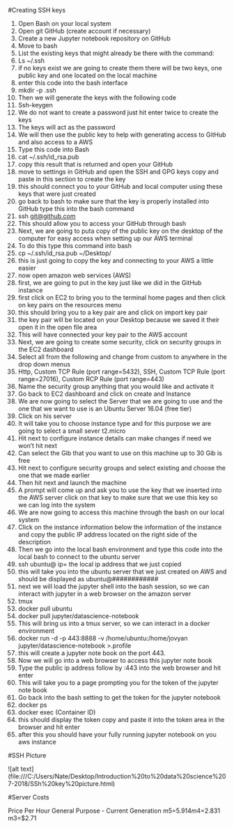  #Creating SSH keys 
1. Open Bash on your local system
2.	Open git GitHub (create account if necessary) 
3.	Create a new Jupyter notebook repository on GitHub
4.	Move to bash 
5.	List the existing keys that might already be there with the command:
6.	Ls ~/.ssh
7.	if no keys exist we are going to create them there will be two keys, one public key and one located on the local machine
8.	enter this code into the bash interface
9.  mkdir -p .ssh
10.	Then we will generate the keys with the following code 
11.	Ssh-keygen
12.	We do not want to create a password just hit enter twice to create the keys
13.	The keys will act as the password
14.	We will then use the public key to help with generating access to GitHub and also access to a AWS 
15.	Type this code into Bash
16. cat ~/.ssh/id_rsa.pub
17.	copy this result that is returned and open your GitHub 
18.	move to settings in GitHub and open the SSH and GPG keys copy and paste in this section to create the key
19.	this should connect you to your GitHub and local computer using these keys that were just created
20.	go back to bash to make sure that the key is properly installed into GitHub type this into the bash command
21.	ssh git@github.com
22.	This should allow you to access your GitHub through  bash 
23.	Next, we are going to puta copy of the public key on the desktop of the computer for easy access when setting up our AWS terminal
24.	To do this type this command into bash
25.	cp ~/.ssh/id_rsa.pub ~/Desktop/
26.	this is just going to copy the key and connecting to your AWS a little easier
27.	now open amazon web services (AWS)
28.	first, we are going to put in the key just like we did in the GitHub instance
29.	first click on EC2 to bring you to the terminal home pages and then click on key pairs on the resources menu
30.	this should bring you to a key pair are and click on import key pair 
31.	the key pair will be located on your Desktop because we saved it their open it in the open file area
32.	This will have connected your key pair to the AWS account
33.	Next, we are going to create some security, click on security groups in the EC2 dashboard
34.	Select all from the following and change from custom to anywhere  in the drop down menus
35.	Http, Custom TCP Rule (port range=5432), SSH, Custom TCP Rule (port range=27016), Custom RCP Rule (port range=443)
36.	Name the security group anything that you would like and activate it
37.	Go back to EC2 dashboard and click on create and Instance 
38.	We are now going to select the Server that we are going to use and the one that we want to use is an Ubuntu Server 16.04 (free tier) 
39.	Click on his server
40.	It will take you to choose instance type and for this purpose we are going to select a small sever t2.micro
41.	Hit next to configure instance details can make changes if need we won’t hit next
42.	Can select the Gib that you want to use on this machine up to 30 Gib is free 
43.	Hit next to configure security groups and select existing and choose the one that we made earlier
44.	Then hit next and launch the machine 
45.	A prompt will come up and ask you to use the key that we inserted into the AWS server click on that key to make sure that we use this key so we can log into the system
46.	We are now going to access this machine through the bash on our local system
47.	Click on the instance information below the information of the instance and copy the public IP address located on the right side of the description
48.	 Then we go into the local bash environment and type this code into the local bash to connect to the ubuntu server 
49.	ssh ubuntu@ <ip> ip= the local ip address that we just copied
50.	this will take you into the ubuntu server that we just created on AWS and should be displayed as ubuntu@############
51.	next we will load the jupyter shell into the bash session, so we can interact with jupyter in a web browser on the amazon server
52.	tmux 
52. docker pull ubuntu 
53.	docker pull jupyter/datascience-notebook
54.	This will bring us into a tmux server, so we can interact in a docker environment
55.	docker run -d -p 443:8888 -v /home/ubuntu:/home/jovyan jupyter/datascience-notebook >.profile
56.	this will create a jupyter note book on the port 443. 
57.	Now we will go into a web browser to access this jupyter note book 
58.	Type the public ip address follow by :443 into the web browser and hit enter
59.	This will take you to a page prompting you for the token of the jupyter note book
60.	Go back into the bash setting to get the token for the jupyter notebook
61.	docker ps 
62.	docker exec (Container ID)
63.	this should display the token copy and paste it into the token area in the browser and hit enter
64.	after this you should have your fully running jupyter notebook on you aws instance

#SSH Picture

![alt text] (file:///C:/Users/Nate/Desktop/Introduction%20to%20data%20science%207-2018/SSh%20key%20picture.html)

#Server Costs

Price Per Hour
General Purpose - Current Generation 
m5=$5.914
m4=$2.831
m3=$2.71
